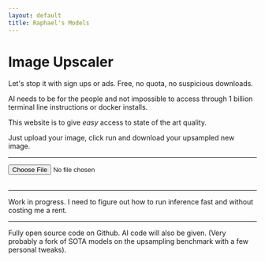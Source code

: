 ```yaml
---
layout: default
title: Raphael's Models
---
```


# Image Upscaler


Let's stop it with sign ups or ads. Free, no quota, no suspicious downloads. 

AI needs to be for the people and not impossible to access through 1 billion terminal line instructions or docker installs.

This website is to give _easy_ access to state of the art quality.

Just upload your image, click run and download your upsampled new image.

***

<form id="uploadForm">
  <input type="file" id="upload" accept="image/*"><br><br>
  <img id="preview" style="max-width:400px;" />
</form>

<script>
  document.getElementById('upload').addEventListener('change', function(e) {
    const file = e.target.files[0];
    if (file) {
      document.getElementById('preview').src = URL.createObjectURL(file);
    }
  });
</script>


***

Work in progress. I need to figure out how to run inference fast and without costing me a rent.






***

Fully open source code on Github. AI code will also be given. (Very probably a fork of SOTA models on the upsampling benchmark with a few personal tweaks).